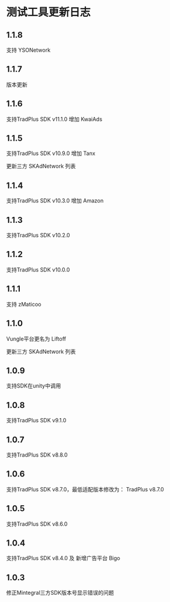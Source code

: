 # 测试工具更新日志

## 1.1.8
支持 YSONetwork

## 1.1.7
版本更新

## 1.1.6
支持TradPlus SDK v11.1.0 增加 KwaiAds

## 1.1.5
支持TradPlus SDK v10.9.0 增加 Tanx

更新三方 SKAdNetwork 列表


## 1.1.4

支持TradPlus SDK v10.3.0 增加 Amazon

## 1.1.3

支持TradPlus SDK v10.2.0

## 1.1.2

支持TradPlus SDK v10.0.0

## 1.1.1

支持 zMaticoo

## 1.1.0

Vungle平台更名为 Liftoff

更新三方 SKAdNetwork 列表

## 1.0.9

支持SDK在unity中调用

## 1.0.8

支持TradPlus SDK v9.1.0

## 1.0.7

支持TradPlus SDK v8.8.0

## 1.0.6

支持TradPlus SDK v8.7.0，最低适配版本修改为： TradPlus v8.7.0

## 1.0.5

支持TradPlus SDK v8.6.0

## 1.0.4

支持TradPlus SDK v8.4.0 及 新增广告平台 Bigo

## 1.0.3

修正Mintegral三方SDK版本号显示错误的问题

